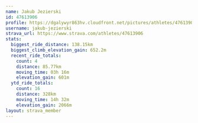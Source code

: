 ```yaml
---
name: Jakub Jezierski
id: 47613906
profile: https://dgalywyr863hv.cloudfront.net/pictures/athletes/47613906/14681924/1/large.jpg
username: jakub-jezierski
strava_url: https://www.strava.com/athletes/47613906
stats:
  biggest_ride_distance: 138.15km
  biggest_climb_elevation_gain: 652.2m
  recent_ride_totals:
    count: 4
    distance: 85.77km
    moving_time: 03h 16m
    elevation_gain: 601m
  ytd_ride_totals:
    count: 16
    distance: 328km
    moving_time: 14h 32m
    elevation_gain: 2066m
layout: strava_member
--- 
```

